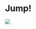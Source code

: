 # Jump!
<a href="https://ibb.co/X2wsCC6" style='
  width:100%;
  '>
<img src="https://i.ibb.co/NV4jyyf/Jump-Canvas-Game.png">
</a>
